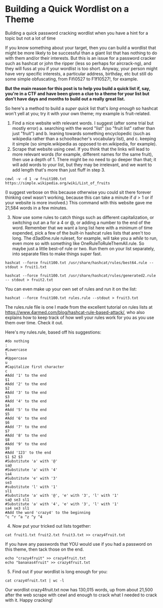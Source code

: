 # Building a Quick Wordlist on a Theme
Building a quick password cracking wordlist when you have a hint for a topic but not a lot of time


If you know something about your target, then you can build a wordlist that might be more likely to be successful than a giant list that has nothing to do with them and/or their interests. But this is an issue for a password cracker such as hashcat or john the ripper (less so perhaps for aircrack-ng), and they will fuss at you if your wordlist is too short. Anyway, your person might have very specific interests, a particular address, birthday, etc but still do some simple obfuscating, from Fifi0527 to F1f10527!, for example.

**But the main reason for this post is to help you build a quick list if, say, you're in a CTF and have been given a clue to a theme for your list but don't have days and months to build  out a really great list.**

So here's a method to build a *super quick* list that's *long enough* so hashcat won't yell at you; try it with your own theme; my example is fruit-related.

1. Find a nice website with relevant words. I suggest (after some trial but mostly error) 
	a. searching with the word "list" (so "fruit list" rather than just "fruit") and 
	b. leaning towards something encyclopedic (such as wikipedia rather than a schoolteacher's vocabulary list), and
	c. keeping it simple (so simple.wikipedia as opposed to en.wikipedia, for example).
2. Scrape that website using cewl. If you think that the links will lead to more relevant words (for example, different names for the same fruit), then use a depth of 1. There might be no need to go deeper than that; it will add words to your list, but they may be irrelevant, and we want to add length that's more than just fluff in step 3.

```
cewl -v -d 1 -w fruit100.txt https://simple.wikipedia.org/wiki/List_of_fruits 
```
(I suggest verbose on this because otherwise you could sit there forever  thinking cewl wasn't working, because this can take a minute if $d>1$ or if your website is more involved.) This command with this website gave me 21,584 words in a few minutes.

3. Now use some rules to catch things such as different capitalization, or switching out an a for a 4 or @, or adding a number to the end of the word. Remember that we want a long list here with a minimum of time expended, pick a few of the built-in hashcat rules lists that aren't too long. The d3ad0ne.rule ruleset, for example, will take you a *while* to run, even more so with something like OneRuleToRuleThemAll.rule. So maybe just a little best-of rule or two. Run them on your list separately, into separate files to make things super fast.

```
hashcat --force fruit100.txt /usr/share/hashcat/rules/best64.rule --stdout > fruit1.txt

hashcat --force fruit100.txt /usr/share/hashcat/rules/generated2.rule -- stdout > fruit2.txt
```

You can even make up your own set of rules and run it on the list:

```
hashcat --force fruit100.txt rules.rule --stdout > fruit3.txt
```

The rules.rule file is one I made from the excellent tutorial on rules lists at https://www.4armed.com/blog/hashcat-rule-based-attack/, who also explains how to keep track of how well your rules work for you as you use them over time. Check it out. 

Here's my rules.rule, based off his suggestions:
```
#do nothing
:
#Lowercase
l
#Uppercase
u
#Capitalize first character
c
#Add '1' to the end
$1
#Add '2' to the end
$2
#Add '3' to the end
$3
#Add '4' to the end
$4
#Add '5' to the end
$5
#Add '6' to the end
$6
#Add '7' to the end
$7
#Add '8' to the end
$8
#Add '9' to the end
$9
#Add '123' to the end
$1 $2 $3
#Substitute 'a' with '@'
sa@
#Substitute 'a' with '4'
sa4
#Substitute 'e' with '3'
se3
#substitute 'l' with '1'
sl1
#Substitute 'a' with '@', 'e' with '3', 'l' with '1'
sa@ se3 sl1
#Substitute 'a' with '4', 'e' with '3', 'l' with '1'
sa4 se3 sl1
#Add the word 'crazy4' to the beginning
^c ^r ^a ^z ^y ^4
```

4. Now put your tricked out lists together:

```
cat fruit1.txt fruit2.txt fruit3.txt >> crazy4fruit.txt
```
If you have any passwords that YOU would use if you had a password on this theme, then tack those on the end.
```
echo "crazy4fruit" >> crazy4fruit.txt
echo "bananas4fruit" >> crazy4fruit.txt
```

5. Find out if your wordlist is long enough for you:
```
cat crazy4fruit.txt | wc -l
```
Our wordlist crazy4fruit.txt now has 130,015 words, up from about 21,500 after the web scrape with cewl and enough to crack what I needed to crack with it. Happy cracking!



